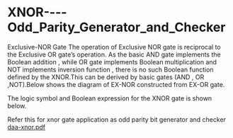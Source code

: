 # XNOR----Odd_Parity_Generator_and_Checker
Exclusive-NOR Gate
The operation of Exclusive NOR gate is reciprocal to the Exclusive OR gate’s operation. As the basic AND gate implements the Boolean addition , while OR gate implements Boolean multiplication and NOT implements inversion function , there is no such Boolean function defined by the XNOR.This can be derived by basic gates (AND , OR ,NOT).Below shows the diagram of EX-NOR constructed from EX-OR gate.
 
The logic symbol and Boolean expression for the XNOR gate is shown below.

Refer this for xnor gate application as odd parity bit generator and checker
[daa-xnor.pdf](https://github.com/djvd18/XNOR----Odd_Parity_Generator_and_Checker/files/10086395/daa-xnor.pdf)

